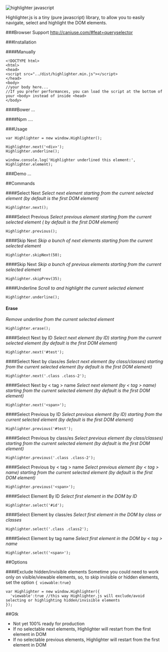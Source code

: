 ![highlighter javascript ](http://i.imgur.com/xcwmSM4.png)


Highlighter.js is a tiny (pure javascript) library, to allow you to easily navigate, select and highlight the DOM elements.

###Browser Support
http://caniuse.com/#feat=queryselector

###Installation

####Manually
```
<!DOCTYPE html>
<html>
<head>
<script src="../dist/highlighter.min.js"></script>
</head>
<body>
//your body here...
//If you prefer performances, you can load the script at the bottom of your <body> instead of inside <head>
</body>
```
####Bower ...

####Npm ....

###Usage
```
var Highlighter = new window.Highlighter();

Highlighter.next('<div>');
Highlighter.underline();

window.console.log('Highlighter underlined this element:', Highlighter.element);
```
###Demo ...

##Commands

####Select Next
_Select next element starting from the current selected element (by default is the first DOM element)_
```
Highlighter.next();
```

####Select Previous
_Select previous element starting from the current selected element ( by default is the first DOM element)_
```
Highlighter.previous();
```
####Skip Next
_Skip a bunch of next elements starting from the current selected element_
```
Highlighter.skipNext(50);
```

####Skip Next
_Skip a bunch of previous elements starting from the current selected element_
```
Highlighter.skipPrev(35);
```

####Underline
_Scroll to and highlight the current selected element_
```
Highlighter.underline();
```

#### Erase
_Remove underline from the current selected element_
```
Highlighter.erase();
```

####Select Next by ID
_Select next element (by ID) starting from the current selected element (by default is the first DOM element)_
```
Highlighter.next('#test');
```

####Select Next by class/es
_Select next element (by class/classes) starting from the current selected element (by default is the first DOM element)_
```
Highlighter.next('.class .class-2');
```
####Select Next by < tag > name
_Select next element (by < tag > name) starting from the current selected element (by default is the first DOM element)_
```
Highlighter.next('<span>');
```

####Select Previous by ID
_Select previous element (by ID) starting from the current selected element (by default is the first DOM element)_
```
Highlighter.previous('#test');
```

####Select Previous by class/es
_Select previous element (by class/classes) starting from the current selected element (by default is the first DOM element)_
```
Highlighter.previous('.class .class-2');
```
####Select Previous by < tag > name
_Select previous element (by < tag > name) starting from the current selected element (by default is the first DOM element)_
```
Highlighter.previous('<span>');
```

####Select Element By ID
_Select first element in the DOM by ID_
```
Highlighter.select('#id');
```
####Select Element by class/es
_Select first element in the DOM by class or classes_
```
Highlighter.select('.class .class2');
```
####Select Element by tag name
_Select first element in the DOM by < tag > name_
```
Highlighter.select('<span>');
```
##Options

####Exclude hidden/invisible elements
Sometime you could need to work only on visible/viewable elements, so, to skip invisible or hidden elements, set the option ```{ viewable:true}```

```
var Highlighter = new window.Highlighter({
  'viewable':true //this way Highlighter.js will exclude/avoid selecting or highlighting hidden/invisible elements
});
```

##Gtk
- Not yet 100% ready for production
- If no selectable next elements, Highlighter will restart from the first element in DOM
- If no selectable previous elements, Highlighter will restart from the first element in DOM
